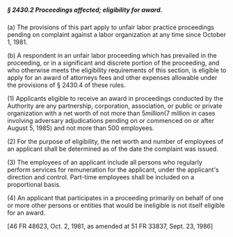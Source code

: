 ##### § 2430.2 Proceedings affected; eligibility for award. #####

(a) The provisions of this part apply to unfair labor practice proceedings pending on complaint against a labor organization at any time since October 1, 1981.

(b) A respondent in an unfair labor proceeding which has prevailed in the proceeding, or in a significant and discrete portion of the proceeding, and who otherwise meets the eligibility requirements of this section, is eligible to apply for an award of attorneys fees and other expenses allowable under the provisions of § 2430.4 of these rules.

(1) Applicants eligible to receive an award in proceedings conducted by the Authority are any partnership, corporation, association, or public or private organization with a net worth of not more than $5 million ($7 million in cases involving adversary adjudications pending on or commenced on or after August 5, 1985) and not more than 500 employees.

(2) For the purpose of eligibility, the net worth and number of employees of an applicant shall be determined as of the date the complaint was issued.

(3) The employees of an applicant include all persons who regularly perform services for remuneration for the applicant, under the applicant's direction and control. Part-time employees shall be included on a proportional basis.

(4) An applicant that participates in a proceeding primarily on behalf of one or more other persons or entities that would be ineligible is not itself eligible for an award.

[46 FR 48623, Oct. 2, 1981, as amended at 51 FR 33837, Sept. 23, 1986]